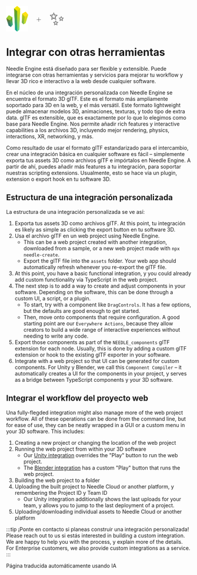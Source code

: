 <br/>
<div class="centered" style="display: flex;
    align-items: center;
    gap: 20px;
    font-size: 2em;
    font-weight: 100;">
    <img src="/logo.png" style="max-height:70px;" title="Logo de Needle" alt="Logo de Needle"/> +
    <span style="font-size: 50px;">✨</span>
</div>

# Integrar con otras herramientas

Needle Engine está diseñado para ser flexible y extensible. Puede integrarse con otras herramientas y servicios para mejorar tu workflow y llevar 3D rico e interactivo a la web desde cualquier software.

En el núcleo de una integración personalizada con Needle Engine se encuentra el formato 3D glTF. Este es el formato más ampliamente soportado para 3D en la web, y el más versátil. Este formato lightweight puede almacenar modelos 3D, animaciones, texturas, y todo tipo de extra data. glTF es extensible, que es exactamente por lo que lo elegimos como base para Needle Engine. Nos permite añadir rich features y interactive capabilities a los archivos 3D, incluyendo mejor rendering, physics, interactions, XR, networking, y más.

Como resultado de usar el formato glTF estandarizado para el intercambio, crear una integración básica en cualquier software es fácil – simplemente exporta tus assets 3D como archivos glTF e impórtalos en Needle Engine. A partir de ahí, puedes añadir más features a tu integración, para soportar nuestras scripting extensions. Usualmente, esto se hace via un plugin, extension o export hook en tu software 3D.

## Estructura de una integración personalizada
La estructura de una integración personalizada se ve así:

1. Exporta tus assets 3D como archivos glTF. At this point, tu integración es likely as simple as clicking the export button en tu software 3D.
2. Usa el archivo glTF en un web project using Needle Engine.
   - This can be a web project created with another integration, downloaded from a sample, or a new web project made with `npx needle-create`.
   - Export the glTF file into the `assets` folder. Your web app should automatically refresh whenever you re-export the glTF file.
3. At this point, you have a basic functional integration, y you could already add custom functionality via TypeScript in the web project.
4. The next step is to add a way to create and adjust components in your software. Depending on the software, this can be done through a custom UI, a script, or a plugin.
   - To start, try with a component like `DragControls`. It has a few options, but the defaults are good enough to get started.
   - Then, move onto components that require configuration. A good starting point are our `Everywhere Actions`, because they allow creators to build a wide range of interactive experiences without needing to write any code.
5. Export those components as part of the `NEEDLE_components` glTF extension for each node. Usually, this is done by adding a custom glTF extension or hook to the existing glTF exporter in your software.
6. Integrate with a web project so that UI can be generated for custom components. For Unity y Blender, we call this `Component Compiler` – it automatically creates a UI for the components in your project, y serves as a bridge between TypeScript components y your 3D software.

## Integrar el workflow del proyecto web

Una fully-flegded integration might also manage more of the web project workflow. All of these operations can be done from the command line, but for ease of use, they can be neatly wrapped in a GUI or a custom menu in your 3D software. This includes:

1. Creating a new project or changing the location of the web project
2. Running the web project from within your 3D software
   - Our [Unity integration](./../unity/) overrides the "Play" button to run the web project.
   - The [Blender integration](./../blender/) has a custom "Play" button that runs the web project.
3. Building the web project to a folder
4. Uploading the built project to Needle Cloud or another platform, y remembering the Project ID y Team ID
   - Our Unity integration additionally shows the last uploads for your team, y allows you to jump to the last deployment of a project.
5. Uploading/downloading individual assets to Needle Cloud or another platform

:::tip ¡Ponte en contacto si planeas construir una integración personalizada!
Please reach out to us si estás interested in building a custom integration. We are happy to help you with the process, y explain more of the details. For Enterprise customers, we also provide custom integrations as a service.
:::

Página traducida automáticamente usando IA